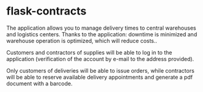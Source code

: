 # flask-contracts
The application allows you to manage delivery times to central warehouses and logistics centers. Thanks to the application: downtime is minimized and warehouse operation is optimized, which will reduce costs..

Customers and contractors of supplies will be able to log in to the application (verification of the account by e-mail to the address provided).

Only customers of deliveries will be able to issue orders, while contractors will be able to reserve available delivery appointments and generate a pdf document with a barcode.
